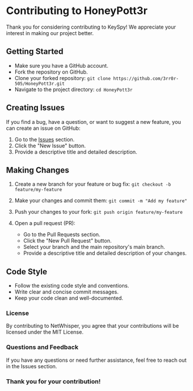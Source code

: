 # Contributing to HoneyPott3r

Thank you for considering contributing to KeySpy! We appreciate your interest in making our project better.

## Getting Started

- Make sure you have a GitHub account.
- Fork the repository on GitHub.
- Clone your forked repository: `git clone https://github.com/3rr0r-505/HoneyPott3r.git`
- Navigate to the project directory: `cd HoneyPott3r`

## Creating Issues

If you find a bug, have a question, or want to suggest a new feature, you can create an issue on GitHub:

1. Go to the [Issues](https://github.com/3rr0r-505/HoneyPott3r/issues) section.
2. Click the "New Issue" button.
3. Provide a descriptive title and detailed description.

## Making Changes

1. Create a new branch for your feature or bug fix:
   ```git checkout -b feature/my-feature```

2. Make your changes and commit them:
   ```git commit -m "Add my feature"```

3. Push your changes to your fork:
   ```git push origin feature/my-feature```

4. Open a pull request (PR):
    - Go to the Pull Requests section.
    - Click the "New Pull Request" button.
    - Select your branch and the main repository's main branch.
    - Provide a descriptive title and detailed description of your changes.

## Code Style
   - Follow the existing code style and conventions.
   - Write clear and concise commit messages.
   - Keep your code clean and well-documented.

### License
By contributing to NetWhisper, you agree that your contributions will be licensed under the MIT License.

### Questions and Feedback
If you have any questions or need further assistance, feel free to reach out in the Issues section.

### Thank you for your contribution!
